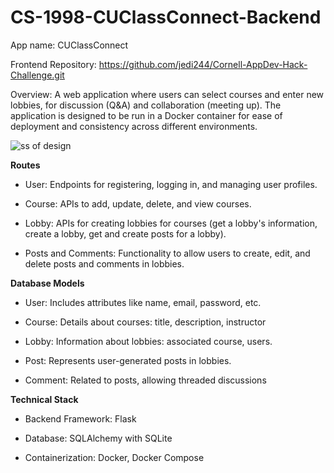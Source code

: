 # CS-1998-CUClassConnect-Backend
App name: CUClassConnect

Frontend Repository: https://github.com/jedi244/Cornell-AppDev-Hack-Challenge.git


Overview: A web application where users can select courses and enter new lobbies, for discussion (Q&amp;A) and collaboration (meeting up). The application is designed to be run in a Docker container for ease of deployment and consistency across different environments.

![ss of design](https://github.com/JoshuaYeung-CS/CS-1998-CUClassConnect-Backend/assets/147670968/5554ef77-a629-44ac-a5bb-a539cc5e3f19)

**Routes**

- User: Endpoints for registering, logging in, and managing user profiles.
  
- Course: APIs to add, update, delete, and view courses.
  
- Lobby: APIs for creating lobbies for courses (get a lobby's information, create a lobby, get and create posts for a lobby).

- Posts and Comments: Functionality to allow users to create, edit, and delete posts and comments in lobbies.


**Database Models**

- User: Includes attributes like name, email, password, etc.

- Course: Details about courses: title, description, instructor

- Lobby: Information about lobbies: associated course, users.

- Post: Represents user-generated posts in lobbies.

- Comment: Related to posts, allowing threaded discussions


**Technical Stack**

- Backend Framework: Flask

- Database: SQLAlchemy with SQLite

- Containerization: Docker, Docker Compose
